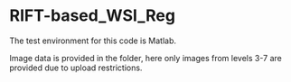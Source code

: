 # RIFT-based_WSI_Reg

The test environment for this code is Matlab.

Image data is provided in the folder, here only images from levels 3-7 are provided due to upload restrictions.
